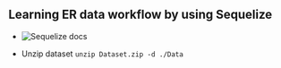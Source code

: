 Learning ER data workflow by using Sequelize 
---------------------------------------------

* ![Sequelize docs](https://sequelize.org/v5/)

* Unzip dataset `unzip Dataset.zip -d ./Data`


